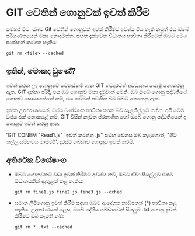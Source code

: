 # GIT වෙතින් ගොනුවක් ඉවත් කිරීම

සමහර විට, ඔබට Git වෙතින් ගොනුවක් ඉවත් කිරීමට අවශ්ය විය හැකි නමුත් එය ඔබේ පරිගණකයෙන් මකා නොදමන්න. පහත දැක්වෙන විධානය භාවිතා කිරීමෙන් ඔබට මෙය සාක්ෂාත් කරගත හැකිය:

``git rm <file> --cached``

## ඉතින්, මොකද වුණේ?

ඉවත් කරන ලද ගොනුවේ වෙනස්කම් ගැන GIT තවදුරටත් අවධානය යොමු නොකරනු ඇත. GIT දන්නා පරිදි, එය ඔබ ගොනුව මකා දැමුවාක් මෙනි. ඔබ ඔබේ ගොනු පද්ධතියේ ගොනුව සොයාගත්තේ නම්, එය තවමත් පවතින බව ඔබට පෙනෙනු ඇත.

ඉහත උදාහරණයෙන්, ධජය ඛණ්ඩාංක භාවිතා කරන බව සැලකිල්ලට ගන්න. අපි මෙම ධජය එක් නොකළේ නම්, GIT විසින් නැවත ප්රකාශිත හෝ ඔබේ ගොනු පද්ධතියෙන් ද ගොනුව ඉවත් කරනු ඇත.

'GIT CONEM "Read1.js" `ඉවත් කරන්න .js" සමඟ වෙනස ඔබ කළහොත්, "ගිට් තල්ලු සම්භවය මාස්ටර්', දුරස්ථ ගබඩාව ගොනුව ඉවත් කරයි.

## අතිරේක විශේෂාංග

- ඔබට ගොනුවකට වඩා ඉවත් කිරීමට අවශ්ය නම්, ඔබට ඒවා සියල්ලම එකම විධානයකින් ඇතුළත් කළ හැකිය:

     `git rm fine1.js fine2.js fine3.js --cched`

- සමාන ලිපිගොනු ඉවත් කිරීම සඳහා ඔබට ආදේශක කාඩ්පතක් (*) භාවිතා කළ හැකිය. උදාහරණයක් ලෙස, ඔබේ දේශීය ගබඩාවෙන් සියලුම .txt ගොනු ඉවත් කිරීමට ඔබ කැමති නම්:

     `git rm * .txt --cached`
